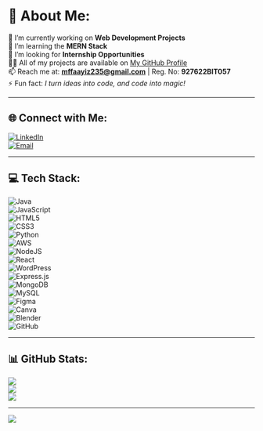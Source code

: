 # 💫 About Me:
🔭 I’m currently working on **Web Development Projects**  
🌱 I’m learning the **MERN Stack**  
🤝 I’m looking for **Internship Opportunities**  
👨‍💻 All of my projects are available on [My GitHub Profile](https://github.com/mffaayiz235)  
📫 Reach me at: **mffaayiz235@gmail.com** | Reg. No: **927622BIT057**  
⚡ Fun fact: *I turn ideas into code, and code into magic!*

---

## 🌐 Connect with Me:
[![LinkedIn](https://img.shields.io/badge/LinkedIn-%230077B5.svg?logo=linkedin&logoColor=white)](https://www.linkedin.com/in/m-f-faayiz-5a914725a)  
[![Email](https://img.shields.io/badge/Email-D14836?logo=gmail&logoColor=white)](mailto:mffaayiz235@gmail.com)

---

## 💻 Tech Stack:
![Java](https://img.shields.io/badge/java-%23ED8B00.svg?style=for-the-badge&logo=openjdk&logoColor=white)  
![JavaScript](https://img.shields.io/badge/javascript-%23323330.svg?style=for-the-badge&logo=javascript&logoColor=%23F7DF1E)  
![HTML5](https://img.shields.io/badge/html5-%23E34F26.svg?style=for-the-badge&logo=html5&logoColor=white)  
![CSS3](https://img.shields.io/badge/css3-%231572B6.svg?style=for-the-badge&logo=css3&logoColor=white)  
![Python](https://img.shields.io/badge/python-3670A0?style=for-the-badge&logo=python&logoColor=ffdd54)  
![AWS](https://img.shields.io/badge/AWS-%23FF9900.svg?style=for-the-badge&logo=amazon-aws&logoColor=white)  
![NodeJS](https://img.shields.io/badge/node.js-6DA55F?style=for-the-badge&logo=node.js&logoColor=white)  
![React](https://img.shields.io/badge/react-%2320232a.svg?style=for-the-badge&logo=react&logoColor=%2361DAFB)  
![WordPress](https://img.shields.io/badge/WordPress-%23117AC9.svg?style=for-the-badge&logo=WordPress&logoColor=white)  
![Express.js](https://img.shields.io/badge/express.js-%23404d59.svg?style=for-the-badge&logo=express&logoColor=%2361DAFB)  
![MongoDB](https://img.shields.io/badge/MongoDB-%234ea94b.svg?style=for-the-badge&logo=mongodb&logoColor=white)  
![MySQL](https://img.shields.io/badge/mysql-4479A1.svg?style=for-the-badge&logo=mysql&logoColor=white)  
![Figma](https://img.shields.io/badge/figma-%23F24E1E.svg?style=for-the-badge&logo=figma&logoColor=white)  
![Canva](https://img.shields.io/badge/Canva-%2300C4CC.svg?style=for-the-badge&logo=Canva&logoColor=white)  
![Blender](https://img.shields.io/badge/blender-%23F5792A.svg?style=for-the-badge&logo=blender&logoColor=white)  
![GitHub](https://img.shields.io/badge/github-%23121011.svg?style=for-the-badge&logo=github&logoColor=white)

---

## 📊 GitHub Stats:
![](https://github-readme-stats.vercel.app/api?username=mffaayiz235&theme=dark&hide_border=false&include_all_commits=false&count_private=false)<br/>
![](https://github-readme-streak-stats.herokuapp.com/?user=mffaayiz235&theme=dark&hide_border=false)<br/>
![](https://github-readme-stats.vercel.app/api/top-langs/?username=mffaayiz235&theme=dark&hide_border=false&layout=compact)

---

[![](https://visitcount.itsvg.in/api?id=mffaayiz235&icon=0&color=0)](https://visitcount.itsvg.in)

<!-- Proudly created with GPRM ( https://gprm.itsvg.in ) -->
